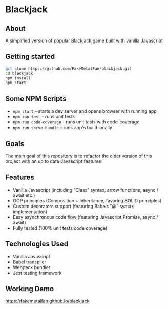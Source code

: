 # Blackjack

## About
A simplified version of popular Blackjack game built with vanilla Javascript

## Getting started

```bash
git clone https://github.com/FakeMetalFan/blackjack.git
cd blackjack
npm install
npm start
```

## Some NPM Scripts

- `npm start` - starts a dev server and opens browser with running app
- `npm run test` - runs unit tests
- `npm run code-coverage` - runs unit tests with code-coverage
- `npm run serve-bundle` - runs app's build locally

## Goals

The main goal of this repository is to refactor the older version of this project with an up to date Javascript features

## Features

- Vanilla Javascript (including "Class" syntax, arrow functions, async / await etc.)
- OOP principles (Composition + Inheritance, favoring SOLID principles)
- Custom decorators support (featuring Babels "@" syntax implementation)
- Easy asynchronous code flow (featuring Javascript Promise, async / await)
- Fully tested (100% unit tests code coverage)

## Technologies Used

- Vanilla Javascript
- Babel transpiler
- Webpack bundler
- Jest testing framework

## Working Demo

https://fakemetalfan.github.io/blackjack
